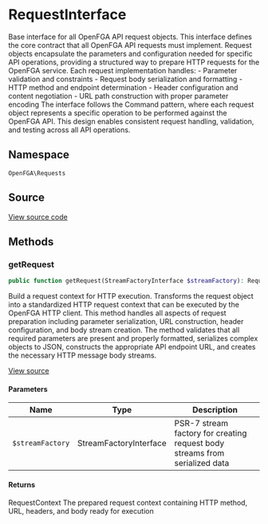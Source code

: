 # RequestInterface

Base interface for all OpenFGA API request objects. This interface defines the core contract that all OpenFGA API requests must implement. Request objects encapsulate the parameters and configuration needed for specific API operations, providing a structured way to prepare HTTP requests for the OpenFGA service. Each request implementation handles: - Parameter validation and constraints - Request body serialization and formatting - HTTP method and endpoint determination - Header configuration and content negotiation - URL path construction with proper parameter encoding The interface follows the Command pattern, where each request object represents a specific operation to be performed against the OpenFGA API. This design enables consistent request handling, validation, and testing across all API operations.

## Namespace
`OpenFGA\Requests`

## Source
[View source code](https://github.com/evansims/openfga-php/blob/main/src/Requests/RequestInterface.php)




## Methods
### getRequest


```php
public function getRequest(StreamFactoryInterface $streamFactory): RequestContext
```

Build a request context for HTTP execution. Transforms the request object into a standardized HTTP request context that can be executed by the OpenFGA HTTP client. This method handles all aspects of request preparation including parameter serialization, URL construction, header configuration, and body stream creation. The method validates that all required parameters are present and properly formatted, serializes complex objects to JSON, constructs the appropriate API endpoint URL, and creates the necessary HTTP message body streams.

[View source](https://github.com/evansims/openfga-php/blob/main/src/Requests/RequestInterface.php#L57)

#### Parameters
| Name | Type | Description |
|------|------|-------------|
| `$streamFactory` | StreamFactoryInterface | PSR-7 stream factory for creating request body streams from serialized data |

#### Returns
RequestContext
 The prepared request context containing HTTP method, URL, headers, and body ready for execution

